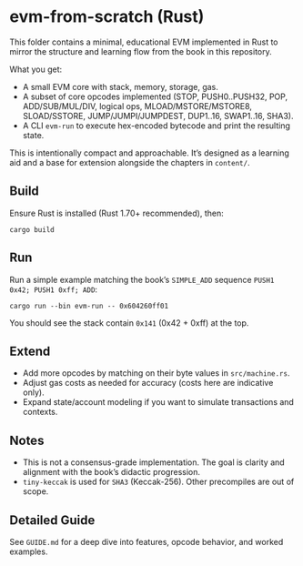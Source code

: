 # evm-from-scratch (Rust)

This folder contains a minimal, educational EVM implemented in Rust to mirror the structure and learning flow from the book in this repository.

What you get:

- A small EVM core with stack, memory, storage, gas.
- A subset of core opcodes implemented (STOP, PUSH0..PUSH32, POP, ADD/SUB/MUL/DIV, logical ops, MLOAD/MSTORE/MSTORE8, SLOAD/SSTORE, JUMP/JUMPI/JUMPDEST, DUP1..16, SWAP1..16, SHA3).
- A CLI `evm-run` to execute hex-encoded bytecode and print the resulting state.

This is intentionally compact and approachable. It’s designed as a learning aid and a base for extension alongside the chapters in `content/`.

## Build

Ensure Rust is installed (Rust 1.70+ recommended), then:

```
cargo build
```

## Run

Run a simple example matching the book’s `SIMPLE_ADD` sequence `PUSH1 0x42; PUSH1 0xff; ADD`:

```
cargo run --bin evm-run -- 0x604260ff01
```

You should see the stack contain `0x141` (0x42 + 0xff) at the top.

## Extend

- Add more opcodes by matching on their byte values in `src/machine.rs`.
- Adjust gas costs as needed for accuracy (costs here are indicative only).
- Expand state/account modeling if you want to simulate transactions and contexts.

## Notes

- This is not a consensus-grade implementation. The goal is clarity and alignment with the book’s didactic progression.
- `tiny-keccak` is used for `SHA3` (Keccak-256). Other precompiles are out of scope.

## Detailed Guide

See `GUIDE.md` for a deep dive into features, opcode behavior, and worked examples.
